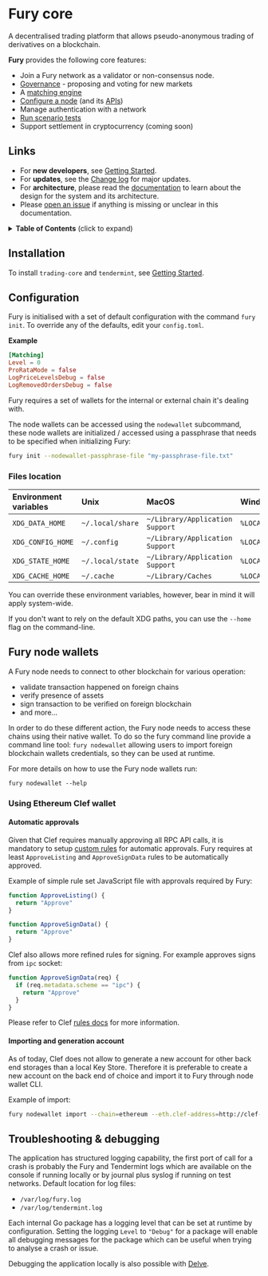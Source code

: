 # Fury core

A decentralised trading platform that allows pseudo-anonymous trading of derivatives on a blockchain.

**Fury** provides the following core features:

- Join a Fury network as a validator or non-consensus node.
- [Governance](./governance/README.md) - proposing and voting for new markets
- A [matching engine](./matching/README.md)
- [Configure a node](#configuration) (and its [APIs](#apis))
- Manage authentication with a network
- [Run scenario tests](./integration/README.md)
- Support settlement in cryptocurrency (coming soon)
## Links

- For **new developers**, see [Getting Started](../GETTING_STARTED.md).
- For **updates**, see the [Change log](../CHANGELOG.md) for major updates.
- For **architecture**, please read the [documentation](./docs#fury-core-architecture) to learn about the design for the system and its architecture.
- Please [open an issue](https://github.com/elysiumstation/fury/issues/new) if anything is missing or unclear in this documentation.

<details>
  <summary><strong>Table of Contents</strong> (click to expand)</summary>

<!-- toc -->

- [Fury](#fury-core)
  - [Links](#links)
  - [Installation](#installation)
  - [Configuration](#configuration)
    - [Files location](#files-location)
  - [Fury node wallets](#fury-node-wallets)
    - [Using Ethereum Clef wallet](#using-ethereum-clef-wallet)
      - [Automatic approvals](#automatic-approvals)
      - [Importing and generation account](#importing-and-generation-account)
  - [API](#api)
  - [Provisioning](#provisioning)
  - [Troubleshooting & debugging](#troubleshooting--debugging)

<!-- tocstop -->

</details>

## Installation

To install `trading-core` and `tendermint`, see [Getting Started](../GETTING_STARTED.md).

## Configuration

Fury is initialised with a set of default configuration with the command `fury init`. To override any of the defaults, edit your `config.toml`.

**Example**

```toml
[Matching]
Level = 0
ProRataMode = false
LogPriceLevelsDebug = false
LogRemovedOrdersDebug = false
```

Fury requires a set of wallets for the internal or external chain it's dealing with.

The node wallets can be accessed using the `nodewallet` subcommand, these node wallets are initialized / accessed using a passphrase that needs to be specified when initializing Fury:

```sh
fury init --nodewallet-passphrase-file "my-passphrase-file.txt"
```

### Files location

| Environment variables | Unix             | MacOS                           | Windows                |
| :-------------------- | :----------------| :------------------------------ | :--------------------- |
| `XDG_DATA_HOME`       | `~/.local/share` | `~/Library/Application Support` | `%LOCALAPPDATA%`       |
| `XDG_CONFIG_HOME`     | `~/.config`      | `~/Library/Application Support` | `%LOCALAPPDATA%`       |
| `XDG_STATE_HOME`      | `~/.local/state` | `~/Library/Application Support` | `%LOCALAPPDATA%`       |
| `XDG_CACHE_HOME`      | `~/.cache`       | `~/Library/Caches`              | `%LOCALAPPDATA%\cache` |

You can override these environment variables, however, bear in mind it will apply system-wide.

If you don't want to rely on the default XDG paths, you can use the `--home` flag on the command-line.

## Fury node wallets

A Fury node needs to connect to other blockchain for various operation:
- validate transaction happened on foreign chains
- verify presence of assets
- sign transaction to be verified on foreign blockchain
- and more...

In order to do these different action, the Fury node needs to access these chains using their native wallet. To do so the fury command line provide a command line tool:
`fury nodewallet` allowing users to import foreign blockchain wallets credentials, so they can be used at runtime.

For more details on how to use the Fury node wallets run:
```
fury nodewallet --help
```

### Using Ethereum Clef wallet

#### Automatic approvals

Given that Clef requires manually approving all RPC API calls, it is mandatory to setup
[custom rules](https://github.com/ethereum/go-ethereum/blob/master/cmd/clef/rules.md#rules) for automatic approvals. Fury requires at least `ApproveListing` and `ApproveSignData` rules to be automatically approved.

Example of simple rule set JavaScript file with approvals required by Fury:
```js
function ApproveListing() {
  return "Approve"
}

function ApproveSignData() {
  return "Approve"
}
```

Clef also allows more refined rules for signing. For example approves signs from `ipc` socket:
```js
function ApproveSignData(req) {
  if (req.metadata.scheme == "ipc") {
    return "Approve"
  }
}
```

Please refer to Clef [rules docs](https://github.com/ethereum/go-ethereum/blob/master/cmd/clef/rules.md#rules) for more information.

#### Importing and generation account

As of today, Clef does not allow to generate a new account for other back end storages than a local Key Store. Therefore it is preferable to create a new account on the back end of choice and import it to Fury through node wallet CLI.

Example of import:
```sh
fury nodewallet import --chain=ethereum --eth.clef-address=http://clef-address:port
```


## Troubleshooting & debugging

The application has structured logging capability, the first port of call for a crash is probably the Fury and Tendermint logs which are available on the console if running locally or by journal plus syslog if running on test networks. Default location for log files:

* `/var/log/fury.log`
* `/var/log/tendermint.log`

Each internal Go package has a logging level that can be set at runtime by configuration. Setting the logging `Level` to `"Debug"` for a package will enable all debugging messages for the package which can be useful when trying to analyse a crash or issue.

Debugging the application locally is also possible with [Delve](../DEBUG_WITH_DLV.md).
